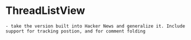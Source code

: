 # ThreadListView
	- take the version built into Hacker News and generalize it. Include support for tracking postion, and for comment folding
	